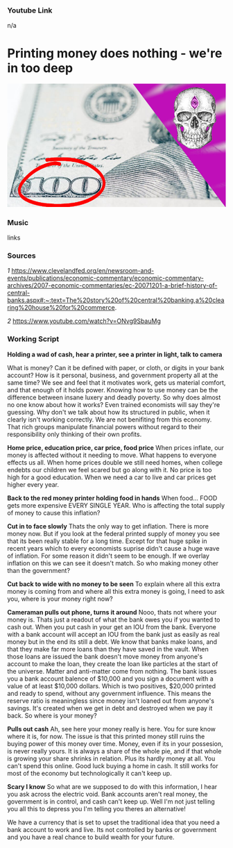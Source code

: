 ### Youtube Link ###
n/a

# Printing money does nothing - we're in too deep

![Image](/Thumbnails/Example.jpg)

### Music
links

### Sources
*1* https://www.clevelandfed.org/en/newsroom-and-events/publications/economic-commentary/economic-commentary-archives/2007-economic-commentaries/ec-20071201-a-brief-history-of-central-banks.aspx#:~:text=The%20story%20of%20central%20banking,a%20clearing%20house%20for%20commerce.

*2* https://www.youtube.com/watch?v=ONvg9SbauMg

### Working Script

**Holding a wad of cash, hear a printer, see a printer in light, talk to camera**

What is money? Can it be defined with paper, or cloth, or digits in your bank account?
How is it personal, business, and government property all at the same time?
We see and feel that it motivates work, gets us material comfort, and that enough of it holds power.
Knowing how to use money can be the difference between insane luxery and deadly poverty.
So why does almost no one know about how it works? Even trained economists will say they're guessing.
Why don't we talk about how its structured in public, when it clearly isn't working correctly. We are not benifiting from this economy.
That rich groups manipulate financial powers without regard to their responsibility only thinking of their own profits. 

**Home price, education price, car price, food price**
When prices inflate, our money is affected without it needing to move. What happens to everyone effects us all.
When home prices double we still need homes, when college endebts our children we feel scared but go along with it.
No price is too high for a good education. When we need a car to live and car prices get higher every year.

**Back to the red money printer holding food in hands**
When food... FOOD gets more expensive EVERY SINGLE YEAR. Who is affecting the total supply of money to cause this inflation?

**Cut in to face slowly**
Thats the only way to get inflation. There is more money now. But if you look at the federal printed supply of money you see that its been really stable for a long time.
Except for that huge spike in recent years which to every economists suprise didn't cause a huge wave of inflation. For some reason it didn't seem to be enough.
If we overlay inflation on this we can see it doesn't match. So who making money other than the government?

**Cut back to wide with no money to be seen**
To explain where all this extra money is coming from and where all this extra money is going, I need to ask you, where is your money right now?

**Cameraman pulls out phone, turns it around**
Nooo, thats not where your money is. Thats just a readout of what the bank owes you if you wanted to cash out. When you put cash in your get an IOU from the bank.
Everyone with a bank account will accept an IOU from the bank just as easily as real money but in the end its still a debt. 
We know that banks make loans, and that they make far more loans than they have saved in the vault. 
When those loans are issued the bank doesn't move money from anyone's account to make the loan, they create the loan like particles at the start of the universe.
Matter and anti-matter come from nothing. The bank issues you a bank account balence of $10,000 and you sign a document with a value of at least $10,000 dollars.
Which is two positives, $20,000 printed and ready to spend, without any government influence. This means the reserve ratio is meaningless since money isn't loaned out from anyone's savings.
It's created when we get in debt and destroyed when we pay it back.
So where is your money? 

**Pulls out cash**
Ah, see here your money really is here. You for sure know where it is, for now.
The issue is that this printed money still ruins the buying power of this money over time.
Money, even if its in your possesion, is never really yours. It is always a share of the whole pie, and if that whole is growing your share shrinks in relation.
Plus its hardly money at all. You can't spend this online. Good luck buying a home in cash. It still works for most of the economy but technologically it can't keep up.

**Scary I know**
So what are we supposed to do with this information, I hear you ask across the electric void. 
Bank accounts aren't real money, the government is in control, and cash can't keep up.
Well I'm not just telling you all this to depress you I'm telling you theres an alternative!

We have a currency that is set to upset the traditional idea that you need a bank account to work and live.
Its not controlled by banks or government and you have a real chance to build wealth for your future.




